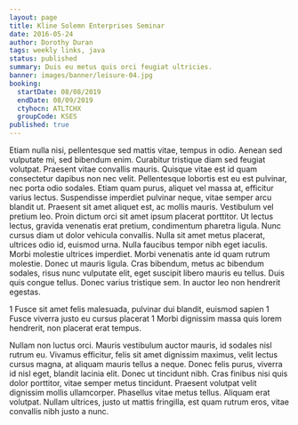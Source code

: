 ```yaml
---
layout: page
title: Kline Solemn Enterprises Seminar
date: 2016-05-24
author: Dorothy Duran
tags: weekly links, java
status: published
summary: Duis eu metus quis orci feugiat ultricies.
banner: images/banner/leisure-04.jpg
booking:
  startDate: 08/08/2019
  endDate: 08/09/2019
  ctyhocn: ATLTCHX
  groupCode: KSES
published: true
---
```

Etiam nulla nisi, pellentesque sed mattis vitae, tempus in odio. Aenean sed vulputate mi, sed bibendum enim. Curabitur tristique diam sed feugiat volutpat. Praesent vitae convallis mauris. Quisque vitae est id quam consectetur dapibus non nec velit. Pellentesque lobortis est eu est pulvinar, nec porta odio sodales. Etiam quam purus, aliquet vel massa at, efficitur varius lectus. Suspendisse imperdiet pulvinar neque, vitae semper arcu blandit ut. Praesent sit amet aliquet est, ac mollis mauris. Vestibulum vel pretium leo. Proin dictum orci sit amet ipsum placerat porttitor. Ut lectus lectus, gravida venenatis erat pretium, condimentum pharetra ligula. Nunc cursus diam ut dolor vehicula convallis. Nulla sit amet metus placerat, ultrices odio id, euismod urna. Nulla faucibus tempor nibh eget iaculis.
Morbi molestie ultrices imperdiet. Morbi venenatis ante id quam rutrum molestie. Donec ut mauris ligula. Cras bibendum, metus ac bibendum sodales, risus nunc vulputate elit, eget suscipit libero mauris eu tellus. Duis quis congue tellus. Donec varius tristique sem. In auctor leo non hendrerit egestas.

1 Fusce sit amet felis malesuada, pulvinar dui blandit, euismod sapien
1 Fusce viverra justo eu cursus placerat
1 Morbi dignissim massa quis lorem hendrerit, non placerat erat tempus.

Nullam non luctus orci. Mauris vestibulum auctor mauris, id sodales nisl rutrum eu. Vivamus efficitur, felis sit amet dignissim maximus, velit lectus cursus magna, at aliquam mauris tellus a neque. Donec felis purus, viverra id nisl eget, blandit lacinia elit. Donec ut tincidunt nibh. Cras finibus nisi quis dolor porttitor, vitae semper metus tincidunt. Praesent volutpat velit dignissim mollis ullamcorper. Phasellus vitae metus tellus. Aliquam erat volutpat. Nullam ultrices, justo ut mattis fringilla, est quam rutrum eros, vitae convallis nibh justo a nunc.
